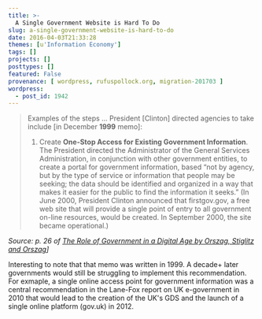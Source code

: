 ```yaml
---
title: >-
  A Single Government Website is Hard To Do
slug: a-single-government-website-is-hard-to-do
date: 2016-04-03T21:33:28
themes: [u'Information Economy']
tags: []
projects: []
posttypes: []
featured: False
provenance: [ wordpress, rufuspollock.org, migration-201703 ]
wordpress:
  - post_id: 1942
---
```


> Examples of the steps ... President [Clinton] directed agencies to take include [in December **1999** memo]:
>
> 1. Create  **One-Stop  Access  for  Existing  Government  Information**. The  President  directed  the  Administrator of  the  General  Services  Administration,  in  conjunction  with  other government entities, to create a portal for government information, based “not by agency, but  by  the  type  of  service  or  information  that  people  may  be  seeking;  the  data  should  be  identified and  organized  in  a  way  that  makes  it  easier  for  the  public  to  find  the information  it  seeks.”    (In  June  2000,  President  Clinton  announced  that  firstgov.gov,  a free web site that will provide a single point of entry to all government on-line resources, would be created.  In September 2000, the site became operational.)

*Source: p. 26 of [The Role of Government in a Digital Age by Orszag, Stiglitz and Orszag](http://cdn.ccianet.org/wp-content/uploads/library/govtcomp_report.pdf)]*

Interesting to note that that memo was written in 1999. A decade+ later governments would still be struggling to implement this recommendation. For exmaple, a single online access point for government information was a central recommendation in the Lane-Fox report on UK e-government in 2010 that would lead to the creation of the UK's GDS and the launch of a single online platform (gov.uk) in 2012.

